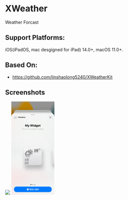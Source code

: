 # XWeather
Weather Forcast

## Support Platforms:
iOS(iPadOS, mac desgigned for iPad) 14.0+, macOS 11.0+.

## Based On: 
* https://github.com/linshaolong5240/XWeatherKit

## Screenshots
<p float="left">
<img src="https://github.com/linshaolong5240/XWeather/blob/main/Images/XWeatherDemo.gif" width="140">
<img src="https://github.com/linshaolong5240/XWeather/blob/main/Images/XWeatherWidgetDemo.gif" width="140">
</p>
